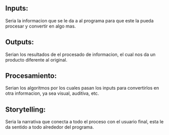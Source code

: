 ## Inputs:
Seria la informacion que se le da a al programa para que este la pueda procesar y convertir en algo mas.

## Outputs:
Serian los resultados de el procesado de informacion, el cual nos da un producto diferente al original.

## Procesamiento:
Serian los algoritmos por los cuales pasan los inputs para convertirlos en otra informacion, ya sea visual, auditiva, etc.

## Storytelling:
Seria la narrativa que conecta a todo el proceso con el usuario final, esta le da sentido a todo alrededor del programa.
